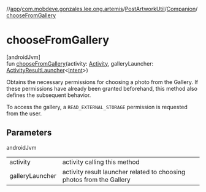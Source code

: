 //[app](../../../../index.md)/[com.mobdeve.gonzales.lee.ong.artemis](../../index.md)/[PostArtworkUtil](../index.md)/[Companion](index.md)/[chooseFromGallery](choose-from-gallery.md)

# chooseFromGallery

[androidJvm]\
fun [chooseFromGallery](choose-from-gallery.md)(activity: [Activity](https://developer.android.com/reference/kotlin/android/app/Activity.html), galleryLauncher: [ActivityResultLauncher](https://developer.android.com/reference/kotlin/androidx/activity/result/ActivityResultLauncher.html)<[Intent](https://developer.android.com/reference/kotlin/android/content/Intent.html)>)

Obtains the necessary permissions for choosing a photo from the Gallery. If these permissions have already been granted beforehand, this method also defines the subsequent behavior.

To access the gallery, a <code>READ_EXTERNAL_STORAGE</code> permission is requested from the user.

## Parameters

androidJvm

| | |
|---|---|
| activity | activity calling this method |
| galleryLauncher | activity result launcher related to choosing photos from the Gallery |
